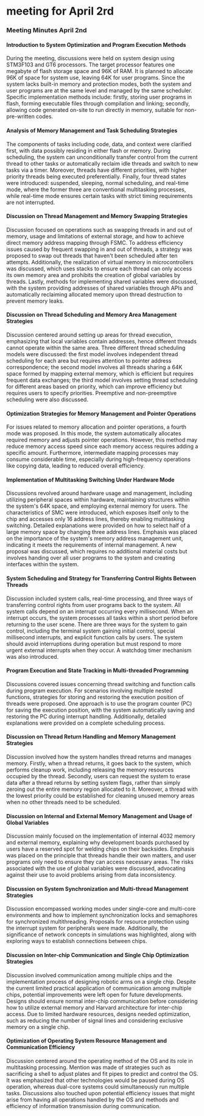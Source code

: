 # meeting for April 2rd

### Meeting Minutes April 2nd

#### Introduction to System Optimization and Program Execution Methods

During the meeting, discussions were held on system design using STM3F103 and GT6 processors. The target processor features one megabyte of flash storage space and 96K of RAM. It is planned to allocate 96K of space for system use, leaving 64K for user programs. Since the system lacks built-in memory and protection modes, both the system and user programs are at the same level and managed by the same scheduler. Specific implementation methods include: firstly, storing user programs in flash, forming executable files through compilation and linking; secondly, allowing code generated on-site to run directly in memory, suitable for non-pre-written codes.

#### Analysis of Memory Management and Task Scheduling Strategies

The components of tasks including code, data, and context were clarified first, with data possibly residing in either flash or memory. During scheduling, the system can unconditionally transfer control from the current thread to other tasks or automatically reclaim idle threads and switch to new tasks via a timer. Moreover, threads have different priorities, with higher priority threads being executed preferentially. Finally, four thread states were introduced: suspended, sleeping, normal scheduling, and real-time mode, where the former three are conventional multitasking processes, while real-time mode ensures certain tasks with strict timing requirements are not interrupted.

#### Discussion on Thread Management and Memory Swapping Strategies

Discussion focused on operations such as swapping threads in and out of memory, usage and limitations of external storage, and how to achieve direct memory address mapping through FSMC. To address efficiency issues caused by frequent swapping in and out of threads, a strategy was proposed to swap out threads that haven't been scheduled after ten attempts. Additionally, the realization of virtual memory in microcontrollers was discussed, which uses stacks to ensure each thread can only access its own memory area and prohibits the creation of global variables by threads. Lastly, methods for implementing shared variables were discussed, with the system providing addresses of shared variables through APIs and automatically reclaiming allocated memory upon thread destruction to prevent memory leaks.

#### Discussion on Thread Scheduling and Memory Area Management Strategies

Discussion centered around setting up areas for thread execution, emphasizing that local variables contain addresses, hence different threads cannot operate within the same area. Three different thread scheduling models were discussed: the first model involves independent thread scheduling for each area but requires attention to pointer address correspondence; the second model involves all threads sharing a 64K space formed by mapping external memory, which is efficient but requires frequent data exchanges; the third model involves setting thread scheduling for different areas based on priority, which can improve efficiency but requires users to specify priorities. Preemptive and non-preemptive scheduling were also discussed.

#### Optimization Strategies for Memory Management and Pointer Operations

For issues related to memory allocation and pointer operations, a fourth mode was proposed. In this mode, the system automatically allocates required memory and adjusts pointer operations. However, this method may reduce memory access speed since each memory access requires adding a specific amount. Furthermore, intermediate mapping processes may consume considerable time, especially during high-frequency operations like copying data, leading to reduced overall efficiency.

#### Implementation of Multitasking Switching Under Hardware Mode

Discussions revolved around hardware usage and management, including utilizing peripheral spaces within hardware, maintaining structures within the system's 64K space, and employing external memory for users. The characteristics of SMC were introduced, which exposes itself only to the chip and accesses only 16 address lines, thereby enabling multitasking switching. Detailed explanations were provided on how to select half of a large memory space by changing three address lines. Emphasis was placed on the importance of the system's memory address management unit, indicating it meets the requirements of internal management. A new proposal was discussed, which requires no additional material costs but involves handing over all user programs to the system and creating interfaces within the system.

#### System Scheduling and Strategy for Transferring Control Rights Between Threads

Discussion included system calls, real-time processing, and three ways of transferring control rights from user programs back to the system. All system calls depend on an interrupt occurring every millisecond. When an interrupt occurs, the system processes all tasks within a short period before returning to the user scene. There are three ways for the system to gain control, including the terminal system gaining initial control, special millisecond interrupts, and explicit function calls by users. The system should avoid interruptions during operation but must respond to more urgent external interrupts when they occur. A watchdog timer mechanism was also introduced.

#### Program Execution and State Tracking in Multi-threaded Programming

Discussions covered issues concerning thread switching and function calls during program execution. For scenarios involving multiple nested functions, strategies for storing and restoring the execution position of threads were proposed. One approach is to use the program counter (PC) for saving the execution position, with the system automatically saving and restoring the PC during interrupt handling. Additionally, detailed explanations were provided on a complete scheduling process.

#### Discussion on Thread Return Handling and Memory Management Strategies

Discussion involved how the system handles thread returns and manages memory. Firstly, when a thread returns, it goes back to the system, which performs cleanup work, including releasing the memory resources occupied by the thread. Secondly, users can request the system to erase data after a thread returns by setting system flags, rather than simply zeroing out the entire memory region allocated to it. Moreover, a thread with the lowest priority could be established for cleaning unused memory areas when no other threads need to be scheduled.

#### Discussion on Internal and External Memory Management and Usage of Global Variables

Discussion mainly focused on the implementation of internal 4032 memory and external memory, explaining why development boards purchased by users have a reserved spot for welding chips on their backsides. Emphasis was placed on the principle that threads handle their own matters, and user programs only need to ensure they can access necessary areas. The risks associated with the use of global variables were discussed, advocating against their use to avoid problems arising from data inconsistency.

#### Discussion on System Synchronization and Multi-thread Management Strategies

Discussion encompassed working modes under single-core and multi-core environments and how to implement synchronization locks and semaphores for synchronized multithreading. Proposals for resource protection using the interrupt system for peripherals were made. Additionally, the significance of network concepts in simulations was highlighted, along with exploring ways to establish connections between chips.

#### Discussion on Inter-chip Communication and Single Chip Optimization Strategies

Discussion involved communication among multiple chips and the implementation process of designing robotic arms on a single chip. Despite the current limited practical application of communication among multiple chips, potential improvements were left open for future developments. Designs should ensure normal inter-chip communication before considering how to utilize external memory and Harvard architecture for inter-chip access. Due to limited hardware resources, designs needed optimization, such as reducing the number of signal lines and considering exclusive memory on a single chip.

#### Optimization of Operating System Resource Management and Communication Efficiency

Discussion centered around the operating method of the OS and its role in multitasking processing. Mention was made of strategies such as sacrificing a shell to adjust plates and fit pipes to predict and control the OS. It was emphasized that other technologies would be paused during OS operation, whereas dual-core systems could simultaneously run multiple tasks. Discussions also touched upon potential efficiency issues that might arise from having all operations handled by the OS and methods and efficiency of information transmission during communication.
